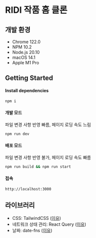 # RIDI 작품 홈 클론

## 개발 환경

- Chrome 122.0
- NPM 10.2
- Node.js 20.10
- macOS 14.1
- Apple M1 Pro

## Getting Started

#### Install dependencies

```bash
npm i
```

#### 개발 모드

파일 변경 사항 반영 빠름, 페이지 로딩 속도 느림

```bash
npm run dev
```

#### 배포 모드

파일 변경 사항 반영 불가, 페이지 로딩 속도 빠름

```bash
npm run build && npm run start
```

#### 접속

```
http://localhost:3000
```

## 라이브러리

- CSS: TailwindCSS ([이유](https://dev.to/srmagura/why-were-breaking-up-wiht-css-in-js-4g9b))
- 네트워크 상태 관리: React Query ([이유](https://tech.kakaopay.com/post/react-query-1/))
- 날짜: date-fns ([이유](https://medium.com/naver-biz-dev/date-fns-64c962200506))
